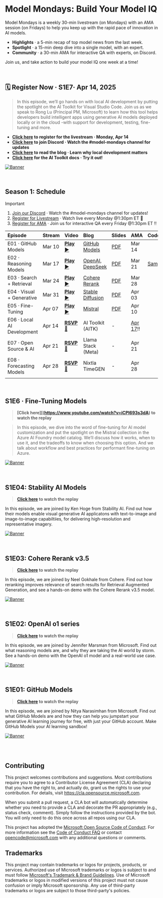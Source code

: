 
# Model Mondays: Build Your Model IQ

Model Mondays is a weekly 30-min livestream (on Mondays) with an AMA session (on Fridays) to help you keep up with the rapid pace of innovation in AI models.

- **Highlights** · a 5-min recap of top model news from the last week.
- **Spotlight** · a 15-min deep dive into a single model, with an expert.
- **Community** · a 30-min AMA for interactive QA with experts, on Discord.

Join us, and take action to build your model IQ one week at a time!

<br/>



## 🗓️ Register Now · S1E7· Apr 14, 2025

> In this episode, we’ll go hands on with local AI development by putting the spotlight on the AI Toolkit for Visual Studio Code. Join us as we speak to Rong Lu (Principal PM, Microsoft) to learn how this tool helps developers build intelligent apps using generative AI models deployed locally or in the cloud -with support for development, testing, fine-tuning and more.


- **[Click here](https://developer.microsoft.com/en-us/reactor/events/25357/) to register for the livestream · Monday, Apr 14**
- **[Click here](https://aka.ms/model-mondays/discord) to join Discord · Watch the #model-mondays channel for updates**
- **[Click here](https://techcommunity.microsoft.com/blog/MachineLearningBlog/model-mondays-bringing-ai-home-with-local-development/4403619) to read the blog · Learn why local development matters**
- **[Click here](https://code.visualstudio.com/docs/intelligentapps/overview) for the AI Toolkit docs · Try it out!**

[![Banner](./docs/season-01/img/S1E6-spotlight.png)](https://aka.ms/model-mondays/playlist)

<br/> 

## Season 1: Schedule

> [!IMPORTANT]  
> 1. [Join our Discord](https://aka.ms/model-mondays/discord) · Watch the #model-mondays channel for updates!
> 2. [Register for Livestream](https://aka.ms/model-mondays/RSVP) · Watch live every Monday @1:30pm ET 🚀
> 3. [Register for AMA](https://aka.ms/model-mondays/chat) · Join us for interactive QA every Friday @1:30pm ET ‼️


| Episode | Stream | Video | Blog | Slides | AMA | Code |
|:---|:---|:---|:---|:---|:---|:---|
| E01 · GitHub Models | Mar 10 | [**Play ▶️**](https://developer.microsoft.com/reactor/events/25265/)| [GitHub Models](https://techcommunity.microsoft.com/blog/machinelearningblog/introducing-model-mondays-%E2%80%93-your-ai-model-power-up/4390773) | [PDF](https://speakerdeck.com/nitya/model-mondays-s1-e1-mar-10-2025)  | Mar 14  |
| E02 ·  Reasoning Models| Mar 17 | [**Play ▶️**](https://developer.microsoft.com/en-us/reactor/events/25266/) | [OpenAI, DeepSeek](./docs/season-01/ep-02.md)| [PDF](https://speakerdeck.com/nitya/model-mondays-s1-e2-hands-on-with-reasoning-models) | Mar 21 | [Sample](./labs/season-01/reasoning-models/README.md) |
| E03 ·  Search + Retrieval | Mar 24 |  [**Play ▶️**](https://developer.microsoft.com/en-us/reactor/events/25354/) |[Cohere Rerank](https://techcommunity.microsoft.com/blog/machinelearningblog/model-mondays-why-rerank-models-are-the-secret-sauce-of-high-quality-search/4396032) | [PDF](https://speakerdeck.com/nitya/model-mondays-s1-e3-hands-on-with-search-and-retrieval-models)  | Mar 28 |
| E04 ·  Visual + Generative | Mar 31 |[**Play ▶️**](https://developer.microsoft.com/en-us/reactor/events/25355/) |[Stable Diffusion](https://techcommunity.microsoft.com/blog/machinelearningblog/model-mondays-lights-prompts-action/4398576) |  [PDF](https://speakerdeck.com/nitya/model-mondays-s1-e4-hands-on-with-visual-generative-ai) | Apr 03 |
| E05 ·  Fine-Tuning | Apr 07 |[**Play ▶️**](https://developer.microsoft.com/en-us/reactor/events/25356/)  |[Mistral](https://techcommunity.microsoft.com/blog/machinelearningblog/model-mondays-teaching-your-model-new-tricks-with-fine-tuning/4401129) | [PDF](https://speakerdeck.com/nitya/model-mondays-s1-e4-hands-on-with-fine-tuning-models) | Apr 10| |
| E06 ·  Local AI Development | Apr 14 |[**RSVP 🚀**](https://developer.microsoft.com/en-us/reactor/events/25357/)  | AI Toolkit (AITK) | - | [Apr 17](https://aka.ms/model-mondays/chat)‼️ |
| E07 ·  Open Source & AI | Apr 21 |[**RSVP 🚀**](https://developer.microsoft.com/en-us/reactor/events/25358/)  |Llama Stack (Meta)| - | Apr 21 |
| E08 ·  Forecasting Models | Apr 28 |[**RSVP 🚀**](https://developer.microsoft.com/en-us/reactor/events/25359/)  | Nixtla TimeGEN | - | Apr 28 |
| | |

<br/>

## S1E6 · Fine-Tuning Models  

> **[Click here][(https://www.youtube.com/watch?v=iCPl693s3dA) to watch the replay**

> In this episode, we dive into the word of fine-tuning for AI model customization and put the spotlight on the Mistral collection in the Azure AI Foundry model catalog. We’ll discuss how it works, when to use it, and the tradeoffs to know when choosing this option. And we talk about workflow and best practices for performant fine-tuning on Azure.

[![Banner](./docs/season-01/img/S1E5-spotlight.png)](https://youtu.be/Qs4fdy17b40?list=PLmsFUfdnGr3wzz6a4E-Szksg92JPng-AL)

<br/>

## S1E04: Stability AI Models

> **[Click here](https://www.youtube.com/watch?v=kDR09m_cUKs) to watch the replay**

In this episode, we are joined by Ken Hoge from Stability AI. Find out how their models enable visual generative AI applicatons with text-to-image and image-to-image capabiltiies, for delivering high-resolution and representative imagery.

[![Banner](./docs/season-01/img/S1E4-spotlight.png)](https://developer.microsoft.com/en-us/reactor/events/25355/)

<br/>

## S1E03: Cohere Rerank v3.5

> **[Click here](https://www.youtube.com/watch?v=Qs4fdy17b40L) to watch the replay**

In this episode, we are joined by Neel Gokhale from Cohere. Find out how reranking improves relevance of search results for Retrieval Augmented Generation, and see a hands-on demo with the Cohere Rerank v3.5 model.

[![Banner](./docs/season-01/img/S1E3-spotlight.png)](https://youtu.be/Qs4fdy17b40?list=PLmsFUfdnGr3wzz6a4E-Szksg92JPng-AL)

<br/>

## S1E02: OpenAI o1 series

> **[Click here](https://youtu.be/nTqr4pzxF-k?list=PLmsFUfdnGr3wzz6a4E-Szksg92JPng-AL) to watch the replay**

In this episode, we are joined by Jennifer Marsman from Microsoft. Find out what reasoning models are, and why they are taking the AI world by storm. See a hands-on demo with the OpenAI o1 model and a real-world use case.

[![Banner](./docs/season-01/img/S1E2-spotlight.png)](https://youtu.be/nTqr4pzxF-k?list=PLmsFUfdnGr3wzz6a4E-Szksg92JPng-AL)

<br/>

## S1E01: GitHub Models

> **[Click here](https://www.youtube.com/watch?v=dohvGc7eyqU&list=PLmsFUfdnGr3wzz6a4E-Szksg92JPng-AL&index=3&pp=iAQB) to watch the replay**

In this episode, we are joined by Nitya Narasimhan from Microsoft. Find out what GitHub Models are and how they can help you jumpstart your generative AI learning journey for free, with just your GitHub account. Make GitHub Models your AI learning sandbox!

[![Banner](./docs/season-01/img/S1E1-spotlight.png)](https://www.youtube.com/watch?v=dohvGc7eyqU&list=PLmsFUfdnGr3wzz6a4E-Szksg92JPng-AL&index=3&pp=iAQB)

<br/>

<br/>

## Contributing

This project welcomes contributions and suggestions.  Most contributions require you to agree to a
Contributor License Agreement (CLA) declaring that you have the right to, and actually do, grant us
the rights to use your contribution. For details, visit https://cla.opensource.microsoft.com.

When you submit a pull request, a CLA bot will automatically determine whether you need to provide
a CLA and decorate the PR appropriately (e.g., status check, comment). Simply follow the instructions
provided by the bot. You will only need to do this once across all repos using our CLA.

This project has adopted the [Microsoft Open Source Code of Conduct](https://opensource.microsoft.com/codeofconduct/).
For more information see the [Code of Conduct FAQ](https://opensource.microsoft.com/codeofconduct/faq/) or
contact [opencode@microsoft.com](mailto:opencode@microsoft.com) with any additional questions or comments.

## Trademarks

This project may contain trademarks or logos for projects, products, or services. Authorized use of Microsoft 
trademarks or logos is subject to and must follow 
[Microsoft's Trademark & Brand Guidelines](https://www.microsoft.com/en-us/legal/intellectualproperty/trademarks/usage/general).
Use of Microsoft trademarks or logos in modified versions of this project must not cause confusion or imply Microsoft sponsorship.
Any use of third-party trademarks or logos are subject to those third-party's policies.
